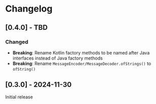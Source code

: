 # Changelog

## [0.4.0] - TBD

### Changed

* **Breaking**: Rename Kotlin factory methods to be named after Java interfaces instead of Java factory methods
* **Breaking**: Rename `MessageEncoder/MessageDecoder.ofStrings()` to `ofString()`

## [0.3.0] - 2024-11-30

Initial release
